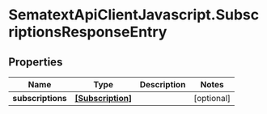 # SematextApiClientJavascript.SubscriptionsResponseEntry

## Properties

| Name              | Type                                  | Description | Notes      |
| ----------------- | ------------------------------------- | ----------- | ---------- |
| **subscriptions** | [**[Subscription]**](Subscription.md) |             | [optional] |
